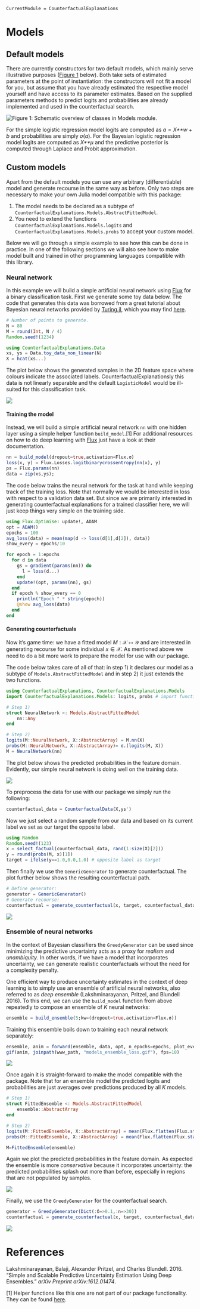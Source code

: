 ``` @meta
CurrentModule = CounterfactualExplanations 
```

# Models

## Default models

There are currently constructors for two default models, which mainly serve illustrative purposes ([Figure 1](#fig-models) below). Both take sets of estimated parameters at the point of instantiation: the constructors will not fit a model for you, but assume that you have already estimated the respective model yourself and have access to its parameter estimates. Based on the supplied parameters methods to predict logits and probabilities are already implemented and used in the counterfactual search.

![Figure 1: Schematic overview of classes in `Models` module.](www/models_uml.png)

For the simple logistic regression model logits are computed as *a* = *X**w* + *b* and probabilities are simply *σ*(*a*). For the Bayesian logistic regression model logits are computed as *X**μ* and the predictive posterior is computed through Laplace and Probit approximation.

## Custom models

Apart from the default models you can use any arbitrary (differentiable) model and generate recourse in the same way as before. Only two steps are necessary to make your own Julia model compatible with this package:

1.  The model needs to be declared as a subtype of `CounterfactualExplanations.Models.AbstractFittedModel`.
2.  You need to extend the functions `CounterfactualExplanations.Models.logits` and `CounterfactualExplanations.Models.probs` to accept your custom model.

Below we will go through a simple example to see how this can be done in practice. In one of the following sections we will also see how to make model built and trained in other programming languages compatible with this library.

### Neural network

In this example we will build a simple artificial neural network using [Flux](https://fluxml.ai/) for a binary classification task. First we generate some toy data below. The code that generates this data was borrowed from a great tutorial about Bayesian neural networks provided by [Turing.jl](https://turing.ml/dev/), which you may find [here](https://turing.ml/dev/tutorials/03-bayesian-neural-network/).

``` julia
# Number of points to generate.
N = 80
M = round(Int, N / 4)
Random.seed!(1234)

using CounterfactualExplanations.Data
xs, ys = Data.toy_data_non_linear(N)
X = hcat(xs...)
```

The plot below shows the generated samples in the 2D feature space where colours indicate the associated labels. CounterfactualExplanationsly this data is not linearly separable and the default `LogisticModel` would be ill-suited for this classification task.

![](www/models_samples.png)

#### Training the model

Instead, we will build a simple artificial neural network `nn` with one hidden layer using a simple helper function `build_model`.[1] For additional resources on how to do deep learning with [Flux](https://fluxml.ai/) just have a look at their documentation.

``` julia
nn = build_model(dropout=true,activation=Flux.σ)
loss(x, y) = Flux.Losses.logitbinarycrossentropy(nn(x), y)
ps = Flux.params(nn)
data = zip(xs,ys);
```

The code below trains the neural network for the task at hand while keeping track of the training loss. Note that normally we would be interested in loss with respect to a validation data set. But since we are primarily interested in generating counterfactual explanations for a trained classifier here, we will just keep things very simple on the training side.

``` julia
using Flux.Optimise: update!, ADAM
opt = ADAM()
epochs = 100
avg_loss(data) = mean(map(d -> loss(d[1],d[2]), data))
show_every = epochs/10

for epoch = 1:epochs
  for d in data
    gs = gradient(params(nn)) do
      l = loss(d...)
    end
    update!(opt, params(nn), gs)
  end
  if epoch % show_every == 0
    println("Epoch " * string(epoch))
    @show avg_loss(data)
  end
end
```

#### Generating counterfactuals

Now it’s game time: we have a fitted model *M* : 𝒳 ↦ 𝒴 and are interested in generating recourse for some individual *x* ∈ 𝒳. As mentioned above we need to do a bit more work to prepare the model for use with our package.

The code below takes care of all of that: in step 1) it declares our model as a subtype of `Models.AbstractFittedModel` and in step 2) it just extends the two functions.

``` julia
using CounterfactualExplanations, CounterfactualExplanations.Models
import CounterfactualExplanations.Models: logits, probs # import functions in order to extend

# Step 1)
struct NeuralNetwork <: Models.AbstractFittedModel
    nn::Any
end

# Step 2)
logits(M::NeuralNetwork, X::AbstractArray) = M.nn(X)
probs(M::NeuralNetwork, X::AbstractArray)= σ.(logits(M, X))
M = NeuralNetwork(nn)
```

The plot below shows the predicted probabilities in the feature domain. Evidently, our simple neural network is doing well on the training data.

![](www/models_contour.png)

To preprocess the data for use with our package we simply run the following:

``` julia
counterfactual_data = CounterfactualData(X,ys')
```

Now we just select a random sample from our data and based on its current label we set as our target the opposite label.

``` julia
using Random
Random.seed!(123)
x = select_factual(counterfactual_data, rand(1:size(X)[2])) 
y = round(probs(M, x)[1])
target = ifelse(y==1.0,0.0,1.0) # opposite label as target
```

Then finally we use the `GenericGenerator` to generate counterfactual. The plot further below shows the resulting counterfactual path.

``` julia
# Define generator:
generator = GenericGenerator()
# Generate recourse:
counterfactual = generate_counterfactual(x, target, counterfactual_data, M, generator)
```

![](www/models_generic_recourse.gif)

### Ensemble of neural networks

In the context of Bayesian classifiers the `GreedyGenerator` can be used since minimizing the predictive uncertainty acts as a proxy for *realism* and *unambiquity*. In other words, if we have a model that incorporates uncertainty, we can generate realistic counterfactuals without the need for a complexity penalty.

One efficient way to produce uncertainty estimates in the context of deep learning is to simply use an ensemble of artificial neural networks, also referred to as *deep ensemble* (Lakshminarayanan, Pritzel, and Blundell 2016). To this end, we can use the `build_model` function from above repeatedly to compose an ensemble of *K* neural networks:

``` julia
ensemble = build_ensemble(5;kw=(dropout=true,activation=Flux.σ))
```

Training this ensemble boils down to training each neural network separately:

``` julia
ensemble, anim = forward(ensemble, data, opt, n_epochs=epochs, plot_every=show_every); # fit the ensemble
gif(anim, joinpath(www_path, "models_ensemble_loss.gif"), fps=10)
```

![](www/models_ensemble_loss.gif)

Once again it is straight-forward to make the model compatible with the package. Note that for an ensemble model the predicted logits and probabilities are just averages over predictions produced by all *K* models.

``` julia
# Step 1)
struct FittedEnsemble <: Models.AbstractFittedModel
    ensemble::AbstractArray
end

# Step 2)
logits(M::FittedEnsemble, X::AbstractArray) = mean(Flux.flatten(Flux.stack([nn(X) for nn in M.ensemble],1)),dims=1)
probs(M::FittedEnsemble, X::AbstractArray) = mean(Flux.flatten(Flux.stack([σ.(nn(X)) for nn in M.ensemble],1)),dims=1)

M=FittedEnsemble(ensemble)
```

Again we plot the predicted probabilities in the feature domain. As expected the ensemble is more *conservative* because it incorporates uncertainty: the predicted probabilities splash out more than before, especially in regions that are not populated by samples.

![](www/models_ensemble_contour.png)

Finally, we use the `GreedyGenerator` for the counterfactual search.

``` julia
generator = GreedyGenerator(Dict(:δ=>0.1,:n=>30))
counterfactual = generate_counterfactual(x, target, counterfactual_data, M, generator)
```

![](www/models_greedy_recourse.gif)

# References

Lakshminarayanan, Balaji, Alexander Pritzel, and Charles Blundell. 2016. “Simple and Scalable Predictive Uncertainty Estimation Using Deep Ensembles.” *arXiv Preprint arXiv:1612.01474*.

[1] Helper functions like this one are not part of our package functionality. They can be found [here](https://github.com/pat-alt/CounterfactualExplanations.jl/blob/main/dev/utils.jl).
